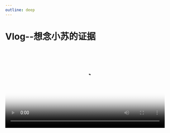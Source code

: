 ```yaml
---
outline: deep
---
```


# Vlog--想念小苏的证据
<Video
  src="/cs.mp4"
  poster="https://cdn.jsdelivr.net/gh/themusecatcher/resources@0.1.2/ultra.jpg"
  width="100%"      
  height="auto"
  controls
/>
